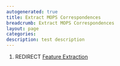 ```yaml
---
autogenerated: true
title: Extract MOPS Correspondences
breadcrumb: Extract MOPS Correspondences
layout: page
categories: 
description: test description
---
```


1.  REDIRECT [Feature Extraction](Feature_Extraction )
